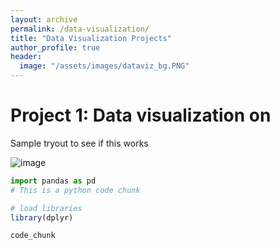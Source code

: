 ```yaml
---
layout: archive
permalink: /data-visualization/
title: "Data Visualization Projects"
author_profile: true
header:
  image: "/assets/images/dataviz_bg.PNG"
---
```


# Project 1: Data visualization on

Sample tryout to see if this works


![image](/assets/images/dataviz_1.png)

```python
import pandas as pd
# This is a python code chunk
```

```r
# load libraries
library(dplyr)

```

`code_chunk`
